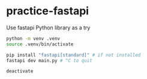 # practice-fastapi

Use fastapi Python library as a try

```sh
python -m venv .venv
source .venv/bin/activate

pip install "fastapi[standard]" # if not installed
fastapi dev main.py # ^C to quit

deactivate
```
